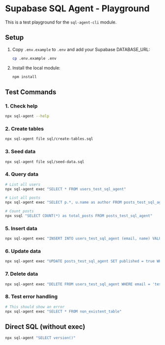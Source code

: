 # Supabase SQL Agent - Playground

This is a test playground for the `sql-agent-cli` module.

## Setup

1. Copy `.env.example` to `.env` and add your Supabase DATABASE_URL:
   ```bash
   cp .env.example .env
   ```

2. Install the local module:
   ```bash
   npm install
   ```

## Test Commands

### 1. Check help
```bash
npx sql-agent --help
```

### 2. Create tables
```bash
npx sql-agent file sql/create-tables.sql
```

### 3. Seed data
```bash
npx sql-agent file sql/seed-data.sql
```

### 4. Query data
```bash
# List all users
npx sql-agent exec "SELECT * FROM users_test_sql_agent"

# List all posts
npx sql-agent exec "SELECT p.*, u.name as author FROM posts_test_sql_agent p JOIN users_test_sql_agent u ON p.user_id = u.id"

# Count posts
npx ssql "SELECT COUNT(*) as total_posts FROM posts_test_sql_agent"
```

### 5. Insert data
```bash
npx sql-agent exec "INSERT INTO users_test_sql_agent (email, name) VALUES ('test@example.com', 'Test User') RETURNING *"
```

### 6. Update data
```bash
npx sql-agent exec "UPDATE posts_test_sql_agent SET published = true WHERE published = false RETURNING id, title"
```

### 7. Delete data
```bash
npx sql-agent exec "DELETE FROM users_test_sql_agent WHERE email = 'test@example.com' RETURNING *"
```

### 8. Test error handling
```bash
# This should show an error
npx sql-agent exec "SELECT * FROM non_existent_table"
```

## Direct SQL (without exec)
```bash
npx sql-agent "SELECT version()"
```